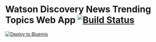 # Watson Discovery News Trending Topics Web App [![Build Status](https://travis-ci.org/ankurp/watson-discovery-news-trending-topics.svg?branch=master)](https://travis-ci.org/ankurp/watson-discovery-news-trending-topics)

[![Deploy to Bluemix](https://bluemix.net/deploy/button.png)](https://bluemix.net/deploy?repository=https://github.com/ankurp/watson-discovery-news-trending-topics)
